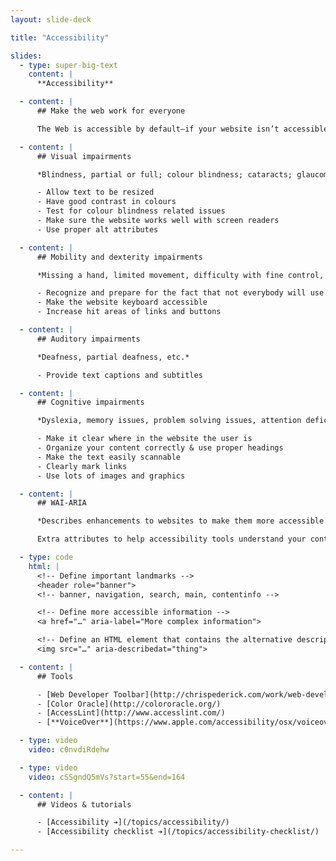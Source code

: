 ```yaml
---
layout: slide-deck

title: "Accessibility"

slides:
  - type: super-big-text
    content: |
      **Accessibility**

  - content: |
      ## Make the web work for everyone

      The Web is accessible by default—if your website isn’t accessible it’s your fault.

  - content: |
      ## Visual impairments

      *Blindness, partial or full; colour blindness; cataracts; glaucoma; age; etc.*

      - Allow text to be resized
      - Have good contrast in colours
      - Test for colour blindness related issues
      - Make sure the website works well with screen readers
      - Use proper alt attributes

  - content: |
      ## Mobility and dexterity impairments

      *Missing a hand, limited movement, difficulty with fine control, trouble holding a mouse, termors or shakes, etc.*

      - Recognize and prepare for the fact that not everybody will use a mouse
      - Make the website keyboard accessible
      - Increase hit areas of links and buttons

  - content: |
      ## Auditory impairments

      *Deafness, partial deafness, etc.*

      - Provide text captions and subtitles

  - content: |
      ## Cognitive impairments

      *Dyslexia, memory issues, problem solving issues, attention deficits, hyperactivity, reading abilities, etc.*

      - Make it clear where in the website the user is
      - Organize your content correctly & use proper headings
      - Make the text easily scannable
      - Clearly mark links
      - Use lots of images and graphics

  - content: |
      ## WAI-ARIA

      *Describes enhancements to websites to make them more accessible.*

      Extra attributes to help accessibility tools understand your content better.

  - type: code
    html: |
      <!-- Define important landmarks -->
      <header role="banner">
      <!-- banner, navigation, search, main, contentinfo -->

      <!-- Define more accessible information -->
      <a href="…" aria-label="More complex information">

      <!-- Define an HTML element that contains the alternative description -->
      <img src="…" aria-describedat="thing">

  - content: |
      ## Tools

      - [Web Developer Toolbar](http://chrispederick.com/work/web-developer/)
      - [Color Oracle](http://colororacle.org/)
      - [AccessLint](http://www.accesslint.com/)
      - [**VoiceOver**](https://www.apple.com/accessibility/osx/voiceover/)

  - type: video
    video: c0nvdiRdehw

  - type: video
    video: cSSgndQ5mVs?start=55&end=164

  - content: |
      ## Videos & tutorials

      - [Accessibility ➔](/topics/accessibility/)
      - [Accessibility checklist ➔](/topics/accessibility-checklist/)

---
```

